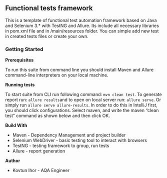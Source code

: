 ## Functional tests framework

This is a template of functional test automation framework based on Java and Selenium 3.* with TestNG and Allure. Its include all necessary libraries in pom.xml file and in /main/resources folder. You can simple add new test in created tests files or create your own.

### Getting Started

**Prerequisites**

To run this suite from command line you should install Maven and Allure command-line interpreters on your local machine.

**Running tests**

To start suite from CLI run following command: `mvn clean test`.
To generate report run: `allure results`and to open on local server run: `allure serve`. Or simply run `allure serve allure-results`.
In order to do this in IntelliJ first, you should click configurations. Select maven, and write the maven “clean test” command as shown below and then click OK.

**Build With**

 - Maven - Dependency Management and project builder
 - Selenium WebDriver - basic testing tool to interact with browsers
 - TestNG - testing framework to group, run tests
 - Allure - report generation

**Author**

 - Kovtun Ihor - AQA Engineer
